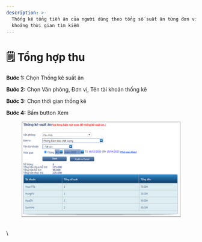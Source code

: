 ```yaml
---
description: >-
  Thống kê tổng tiền ăn của người dùng theo tổng số suất ăn từng đơn vị trong
  khoảng thời gian tìm kiếm
---
```


# 🗒 Tổng hợp thu

**Bước 1:** Chọn Thống kê suất ăn

**Bước 2:** Chọn Văn phòng, Đơn vị, Tên tài khoản thống kê

**Bước 3:** Chọn thời gian thống kê

**Bước 4:** Bấm button Xem

<figure><img src="../.gitbook/assets/ĐN (18).png" alt=""><figcaption></figcaption></figure>



\
\


